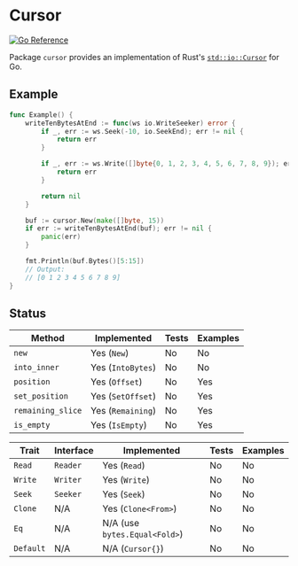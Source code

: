 # Cursor

[![Go Reference](https://pkg.go.dev/badge/github.com/fdschonborn/go-cursor.svg)](https://pkg.go.dev/github.com/fdschonborn/go-cursor)

Package `cursor` provides an implementation of Rust's [`std::io::Cursor`][std-io-cursor] for Go.

## Example

```go
func Example() {
    writeTenBytesAtEnd := func(ws io.WriteSeeker) error {
        if _, err := ws.Seek(-10, io.SeekEnd); err != nil {
            return err
        }

        if _, err := ws.Write([]byte{0, 1, 2, 3, 4, 5, 6, 7, 8, 9}); err != nil {
            return err
        }

        return nil
    }

    buf := cursor.New(make([]byte, 15))
    if err := writeTenBytesAtEnd(buf); err != nil {
        panic(err)
    }

    fmt.Println(buf.Bytes()[5:15])
    // Output:
    // [0 1 2 3 4 5 6 7 8 9]
}
```

## Status

| Method            | Implemented       | Tests | Examples |
| ----------------- | ----------------- | ----- | -------- |
| `new`             | Yes (`New`)       | No    | No       |
| `into_inner`      | Yes (`IntoBytes`) | No    | No       |
| `position`        | Yes (`Offset`)    | No    | Yes      |
| `set_position`    | Yes (`SetOffset`) | No    | Yes      |
| `remaining_slice` | Yes (`Remaining`) | No    | Yes      |
| `is_empty`        | Yes (`IsEmpty`)   | No    | Yes      |

| Trait     | Interface | Implemented                   | Tests | Examples |
| --------- | --------- | ----------------------------- | ----- | -------- |
| `Read`    | `Reader`  | Yes (`Read`)                  | No    | No       |
| `Write`   | `Writer`  | Yes (`Write`)                 | No    | No       |
| `Seek`    | `Seeker`  | Yes (`Seek`)                  | No    | No       |
| `Clone`   | N/A       | Yes (`Clone<From>`)           | No    | No       |
| `Eq`      | N/A       | N/A (use `bytes.Equal<Fold>`) | No    | No       |
| `Default` | N/A       | N/A (`Cursor{}`)              | No    | No       |

[std-io-cursor]: https://doc.rust-lang.org/stable/std/io/struct.Cursor.html
